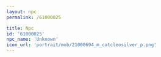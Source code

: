 ```yaml
---
layout: npc
permalink: /61000025

title: Npc
id: '61000025'
npc_name: 'Unknown'
icon_url: 'portrait/mob/21000694_m_catcleosilver_p.png'
---
```

